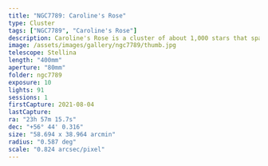 ```yaml
---
title: "NGC7789: Caroline's Rose"
type: Cluster
tags: ["NGC7789", "Caroline's Rose"]
description: Caroline's Rose is a cluster of about 1,000 stars that spans 50 light years and shares the apparent size of the moon.
image: /assets/images/gallery/ngc7789/thumb.jpg
telescope: Stellina
length: "400mm"
aperture: "80mm"
folder: ngc7789
exposure: 10
lights: 91
sessions: 1
firstCapture: 2021-08-04
lastCapture:
ra: "23h 57m 15.7s"
dec: "+56° 44' 0.316"
size: "58.694 x 38.964 arcmin"
radius: "0.587 deg"
scale: "0.824 arcsec/pixel"
---
```

